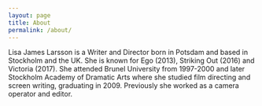 ```yaml
---
layout: page
title: About
permalink: /about/
---
```


Lisa James Larsson is a Writer and Director born in Potsdam and based in Stockholm and the UK. She is known for Ego (2013), Striking Out (2016) and Victoria (2017).
She attended Brunel University from 1997-2000 and later Stockholm Academy of Dramatic Arts where she studied film directing and screen writing, graduating in 2009.
Previously she worked as a camera operator and editor.
